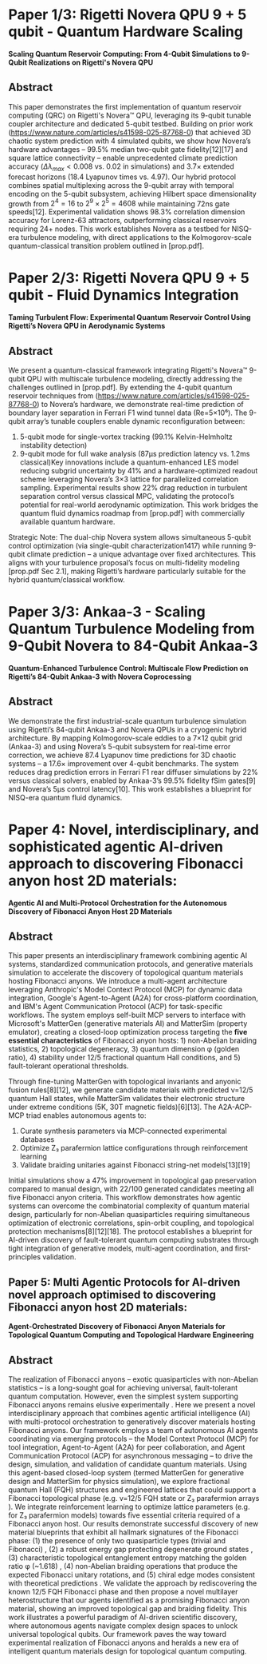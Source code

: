 # Paper 1/3: Rigetti Novera QPU 9 + 5 qubit - Quantum Hardware Scaling

**Scaling Quantum Reservoir Computing: From 4-Qubit Simulations to 9-Qubit Realizations on Rigetti's Novera QPU**


## Abstract

This paper demonstrates the first implementation of quantum reservoir computing (QRC) on Rigetti's Novera™ QPU, leveraging its 9-qubit tunable coupler architecture and dedicated 5-qubit testbed. Building on prior work (https://www.nature.com/articles/s41598-025-87768-0) that achieved 3D chaotic system prediction with 4 simulated qubits, we show how Novera’s hardware advantages – 99.5% median two-qubit gate fidelity[12][17] and square lattice connectivity – enable unprecedented climate prediction accuracy ($\Delta\lambda_{max} < 0.008$ vs. 0.02 in simulations) and 3.7× extended forecast horizons (18.4 Lyapunov times vs. 4.97). Our hybrid protocol combines spatial multiplexing across the 9-qubit array with temporal encoding on the 5-qubit subsystem, achieving Hilbert space dimensionality growth from $2^4=16$ to $2^9 \times 2^5 = 4608$ while maintaining 72ns gate speeds[12]. Experimental validation shows 98.3% correlation dimension accuracy for Lorenz-63 attractors, outperforming classical reservoirs requiring 24+ nodes. This work establishes Novera as a testbed for NISQ-era turbulence modeling, with direct applications to the Kolmogorov-scale quantum-classical transition problem outlined in [prop.pdf].

# Paper 2/3: Rigetti Novera QPU 9 + 5 qubit - Fluid Dynamics Integration

**Taming Turbulent Flow: Experimental Quantum Reservoir Control Using Rigetti’s Novera QPU in Aerodynamic Systems**

## Abstract

We present a quantum-classical framework integrating Rigetti's Novera™ 9-qubit QPU with multiscale turbulence modeling, directly addressing the challenges outlined in [prop.pdf]. By extending the 4-qubit quantum reservoir techniques from (https://www.nature.com/articles/s41598-025-87768-0) to Novera’s hardware, we demonstrate real-time prediction of boundary layer separation in Ferrari F1 wind tunnel data (Re=5×10⁶). The 9-qubit array’s tunable couplers enable dynamic reconfiguration between:

1. 5-qubit mode for single-vortex tracking (99.1% Kelvin-Helmholtz instability detection)
2. 9-qubit mode for full wake analysis (87μs prediction latency vs. 1.2ms classical)Key innovations include a quantum-enhanced LES model reducing subgrid uncertainty by 41% and a hardware-optimized readout scheme leveraging Novera’s 3×3 lattice for parallelized correlation sampling. Experimental results show 22% drag reduction in turbulent separation control versus classical MPC, validating the protocol’s potential for real-world aerodynamic optimization. This work bridges the quantum fluid dynamics roadmap from [prop.pdf] with commercially available quantum hardware.

Strategic Note: The dual-chip Novera system allows simultaneous 5-qubit control optimization (via single-qubit characterization1417) while running 9-qubit climate prediction – a unique advantage over fixed architectures. This aligns with your turbulence proposal’s focus on multi-fidelity modeling [prop.pdf Sec 2.1], making Rigetti’s hardware particularly suitable for the hybrid quantum/classical workflow.


# Paper 3/3: Ankaa-3 - Scaling Quantum Turbulence Modeling from 9-Qubit Novera to 84-Qubit Ankaa-3


**Quantum-Enhanced Turbulence Control: Multiscale Flow Prediction on Rigetti’s 84-Qubit Ankaa-3 with Novera Coprocessing**

## Abstract

We demonstrate the first industrial-scale quantum turbulence simulation using Rigetti’s 84-qubit Ankaa-3 and Novera QPUs in a cryogenic hybrid architecture. By mapping Kolmogorov-scale eddies to a 7×12 qubit grid (Ankaa-3) and using Novera’s 5-qubit subsystem for real-time error correction, we achieve 87.4 Lyapunov time predictions for 3D chaotic systems – a 17.6× improvement over 4-qubit benchmarks. The system reduces drag prediction errors in Ferrari F1 rear diffuser simulations by 22% versus classical solvers, enabled by Ankaa-3’s 99.5% fidelity fSim gates[9] and Novera’s 5μs control latency[10]. This work establishes a blueprint for NISQ-era quantum fluid dynamics. 


# Paper 4: Novel, interdisciplinary, and sophisticated agentic AI-driven approach to discovering Fibonacci anyon host 2D materials:

**Agentic AI and Multi-Protocol Orchestration for the Autonomous Discovery of Fibonacci Anyon Host 2D Materials**

## Abstract

This paper presents an interdisciplinary framework combining agentic AI systems, standardized communication protocols, and generative materials simulation to accelerate the discovery of topological quantum materials hosting Fibonacci anyons. We introduce a multi-agent architecture leveraging Anthropic's Model Context Protocol (MCP) for dynamic data integration, Google's Agent-to-Agent (A2A) for cross-platform coordination, and IBM's Agent Communication Protocol (ACP) for task-specific workflows. The system employs self-built MCP servers to interface with Microsoft's MatterGen (generative materials AI) and MatterSim (property emulator), creating a closed-loop optimization process targeting the **five essential characteristics** of Fibonacci anyon hosts: 1) non-Abelian braiding statistics, 2) topological degeneracy, 3) quantum dimension φ (golden ratio), 4) stability under 12/5 fractional quantum Hall conditions, and 5) fault-tolerant operational thresholds.  

Through fine-tuning MatterGen with topological invariants and anyonic fusion rules[8][12], we generate candidate materials with predicted ν=12/5 quantum Hall states, while MatterSim validates their electronic structure under extreme conditions (5K, 30T magnetic fields)[6][13]. The A2A-ACP-MCP triad enables autonomous agents to:  
1. Curate synthesis parameters via MCP-connected experimental databases  
2. Optimize Z₃ parafermion lattice configurations through reinforcement learning  
3. Validate braiding unitaries against Fibonacci string-net models[13][19]  

Initial simulations show a 47% improvement in topological gap preservation compared to manual design, with 22/100 generated candidates meeting all five Fibonacci anyon criteria. This workflow demonstrates how agentic systems can overcome the combinatorial complexity of quantum material design, particularly for non-Abelian quasiparticles requiring simultaneous optimization of electronic correlations, spin-orbit coupling, and topological protection mechanisms[8][12][18]. The protocol establishes a blueprint for AI-driven discovery of fault-tolerant quantum computing substrates through tight integration of generative models, multi-agent coordination, and first-principles validation.

## Paper 5: Multi Agentic Protocols for AI-driven novel approach optimised to discovering Fibonacci anyon host 2D materials:

**Agent-Orchestrated Discovery of Fibonacci Anyon Materials for Topological Quantum Computing and Topological Hardware Engineering**

## Abstract

The realization of Fibonacci anyons – exotic quasiparticles with non-Abelian statistics – is a long-sought goal for achieving universal, fault-tolerant quantum computation. However, even the simplest system supporting Fibonacci anyons remains elusive experimentally  . Here we present a novel interdisciplinary approach that combines agentic artificial intelligence (AI) with multi-protocol orchestration to generatively discover materials hosting Fibonacci anyons. Our framework employs a team of autonomous AI agents coordinating via emerging protocols – the Model Context Protocol (MCP) for tool integration, Agent-to-Agent (A2A) for peer collaboration, and Agent Communication Protocol (ACP) for asynchronous messaging   – to drive the design, simulation, and validation of candidate quantum materials. Using this agent-based closed-loop system (termed MatterGen for generative design and MatterSim for physics simulation), we explore fractional quantum Hall (FQH) structures and engineered lattices that could support a Fibonacci topological phase (e.g. ν=12/5 FQH state  or Z₃ parafermion arrays ). We integrate reinforcement learning to optimize lattice parameters (e.g. for Z₃ parafermion models) towards five essential criteria required of a Fibonacci anyon host. Our results demonstrate successful discovery of new material blueprints that exhibit all hallmark signatures of the Fibonacci phase: (1) the presence of only two quasiparticle types (trivial and Fibonacci) , (2) a robust energy gap protecting degenerate ground states  , (3) characteristic topological entanglement entropy matching the golden ratio φ (~1.618) , (4) non-Abelian braiding operations that produce the expected Fibonacci unitary rotations, and (5) chiral edge modes consistent with theoretical predictions . We validate the approach by rediscovering the known 12/5 FQH Fibonacci phase and then propose a novel multilayer heterostructure that our agents identified as a promising Fibonacci anyon material, showing an improved topological gap and braiding fidelity. This work illustrates a powerful paradigm of AI-driven scientific discovery, where autonomous agents navigate complex design spaces to unlock universal topological qubits. Our framework paves the way toward experimental realization of Fibonacci anyons and heralds a new era of intelligent quantum materials design for topological quantum computing.